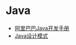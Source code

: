 # Java
- [阿里巴巴Java开发手册](https://github.com/xiaobailong24/NoteBook/blob/master/Java/阿里巴巴Java开发手册.pdf)
- [Java设计模式](https://github.com/xiaobailong24/NoteBook/blob/master/Java/Java设计模式.pdf)
